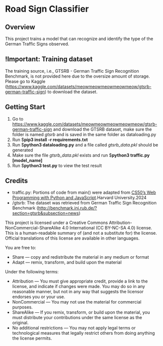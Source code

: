 # Road Sign Classifier
## Overview
This project trains a model that can recognize and identify the type of the German Traffic Signs observed. 

## !Important: Training dataset
The training source, i.e., GTSRB - German Traffic Sign Recognition Benchmark, is not provided here due to the oversize amount of storage. Please go to Kaggle (https://www.kaggle.com/datasets/meowmeowmeowmeowmeow/gtsrb-german-traffic-sign) to download the dataset. 

## Getting Start
1. Go to https://www.kaggle.com/datasets/meowmeowmeowmeowmeow/gtsrb-german-traffic-sign and download the GTSRB dataset, make sure the folder is named *gtsrb* and is saved in the same folder as dataloading.py
2. Run $**pip3 install -r requirements.txt**
3. Run $**python3 dataloading.py** and a file called *gtsrb_data.pkl* should be generated
4. Make sure the file *gtsrb_data.pkl* exists and run $**python3 traffic.py [model_name]**
5. Run $**python3 test.py** to view the test result

## Credits
- traffic.py: Portions of code from main() were adapted from [CS50’s Web Programming with Python and JavaScript](https://cdn.cs50.net/ai/2023/x/projects/5/trafc.zip).Harvard University.2024
- /gtsrb: The dataset was retrieved from German Traffic Sign Recognition Benchmark (http://benchmark.ini.rub.de/?section=gtsrb&subsection=news)  

This project is licensed under a Creative Commons Attribution-NonCommercial-ShareAlike 4.0 International (CC BY-NC-SA 4.0) license. This is a human-readable summary of (and not a substitute for) the license. Official translations of this license are available in other languages.

You are free to:

- Share — copy and redistribute the material in any medium or format
- Adapt — remix, transform, and build upon the material

Under the following terms:

- Attribution — You must give appropriate credit, provide a link to the license, and indicate if changes were made. You may do so in any reasonable manner, but not in any way that suggests the licensor endorses you or your use.
- NonCommercial — You may not use the material for commercial purposes.
- ShareAlike — If you remix, transform, or build upon the material, you must distribute your contributions under the same license as the original.
- No additional restrictions — You may not apply legal terms or technological measures that legally restrict others from doing anything the license permits.
